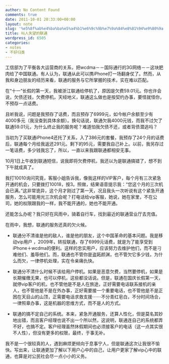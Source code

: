 ```yaml
---
author: No Content Found
comments: true
date: 2011-10-01 20:33:00+00:00
layout: note
slug: '%e5%8f%ab%e4%ba%ba%e5%a4%b1%e6%9c%9b%e7%9a%84%e8%81%94%e9%80%9a'
title: 叫人失望的联通
wordpress_id: 6505
categories:
- notes
- 不好归类
---
```


工信部为了平衡各大运营商的关系，把wcdma－－国际通行的3G网络－－这块肥肉给了中国联通。有人认为，联通从此可以携iPhone打一场翻身仗了。然而，从我和身边朋友的经历来看，联通的服务与它所掌握的技术，实在难以匹配。





在“十一”长假的第一天，我被浙江联通给停机了，原因是欠费59.01元。你也许会说，欠债还钱，欠费停机，天经地义，联通这么做也是按契约办事，要怪就怪你，不预存一点话费。





且听我说，问题是我预存了话费，而且预存了6999元，如今帐户余额至少有4000多元（我没查到具体余额）。换句话说，联通欠我4000元钱，而我不过欠了联通59.01元，为什么终止我的服务呢？难道怕我欠债不还，或者背债潜逃吗？





当初为了买联通iPhone4还托了关系，入了386元的套餐，我预存了24个月的话费后，联通每个月给我返还291元。剩下的95元，需要我自己补上。以前，我另存过一笔话费，多少钱我忘了，所以，一直以来我跟联通都相安无事。





10月1日上午收到联通短信，说我即将欠费停机，我还以为是联通搞错了，想不到下午就成真了。





我打10010询问究竟，客服小姐告诉我，像我这样的VIP客户，每个月有三次紧急开通的机会，只要拨打10018，按3。照做，结果语音提示我：“您这个月的三次机会已满。”这非常诡异，这个月才刚过了第一天，况且我头一次听说有这个紧急开通服务，怎么可能用光三次机会呢？打电话给vip客服，她说，她在家里，不在公司，她的权限跟我的一样，我不能开通的，她也不能开通。





还能怎么办呢？我只好在风雨中，骑着自行车，找到最近的联通营业厅去充值。





在雨中，我想，联通的服务还真的欠火候。





  * 联通分不清谁是他的敌人，谁是他的朋友，这个中国革命的基本问题。我是移动vip用户 ，2009年，转投联通，存了6999元话费，就是为了能享受到iPhone＋wcdma的便利。这样的忠实用户，应该努力去维护他们，而不是刁难他们、羞辱他们。而，联通也不管你是盗跖颜渊，也不管欠它多少钱，为什么而欠，一律停机处理，实在令亲痛仇快。


  * 联通分不清什么时候不该给用户停机。如果是恶意欠费，当然要停机，如果是长期催缴无果，也可以停机，这些都没话说。但是，联通在国庆长假第一天，就停vip客户的机，也不管他是不是人在旅途，正好需要电话联系接机的亲人，也不管他是不是在外办事，正好需要接一个重要电话，也不管他是不是正困在天目山的山顶，正需要电话求救支援⋯⋯不分青红皂白，不分时间场合，一律照章办事，这是机器的思维方式，而不是人的方式。


  * 联通的搞不定自己的系统。本来，紧急开通服务，还算人性化，但是莫名其妙地出错，而且客户经理也说不出一个所以然，这说明，联通连自己的系统都弄不好，也搞不定。客户经理虽然休假期间也必须接客户的电话（这一点其实很不人性），但没有更多的权限，最终，于事无补。



我不是一个很较真的人，遇到麻烦更倾向于息事宁人，但是联通这次让我很不愉快。写出来，让联通更加了解以下用户心中的自己，让用户更家了解vip心中的联通，也算是对公民社会尽一点小小的义务。
